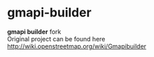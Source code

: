 # gmapi-builder

<b>gmapi builder</b> fork <br>
Original project can be found here http://wiki.openstreetmap.org/wiki/Gmapibuilder

